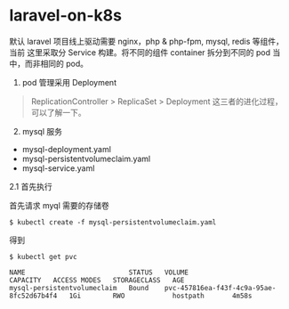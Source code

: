 # laravel-on-k8s


默认 laravel 项目线上驱动需要 nginx，php & php-fpm, mysql, redis 等组件，当前
这里采取分 Service 构建。将不同的组件 container 拆分到不同的 pod 当中，而非相同的 pod。


1. pod 管理采用 Deployment

> ReplicationController > ReplicaSet > Deployment 这三者的进化过程，可以了解一下。

2. mysql 服务

* mysql-deployment.yaml
* mysql-persistentvolumeclaim.yaml
* mysql-service.yaml

2.1 首先执行 

首先请求 myql 需要的存储卷
```shell
$ kubectl create -f mysql-persistentvolumeclaim.yaml 
```
得到
```shell
$ kubectl get pvc

NAME                          STATUS   VOLUME                                     CAPACITY   ACCESS MODES   STORAGECLASS   AGE
mysql-persistentvolumeclaim   Bound    pvc-457816ea-f43f-4c9a-95ae-8fc52d67b4f4   1Gi        RWO            hostpath       4m58s
```
